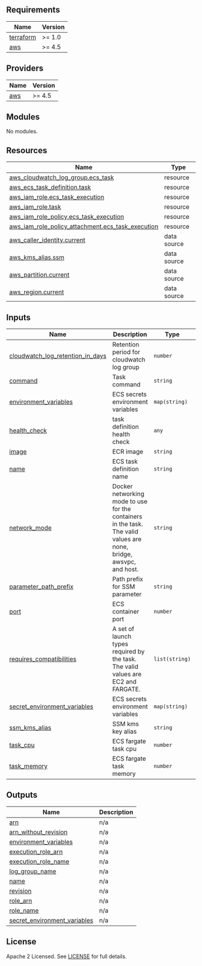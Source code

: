 ## Requirements

| Name | Version |
|------|---------|
| <a name="requirement_terraform"></a> [terraform](#requirement\_terraform) | >= 1.0 |
| <a name="requirement_aws"></a> [aws](#requirement\_aws) | >= 4.5 |

## Providers

| Name | Version |
|------|---------|
| <a name="provider_aws"></a> [aws](#provider\_aws) | >= 4.5 |

## Modules

No modules.

## Resources

| Name | Type |
|------|------|
| [aws_cloudwatch_log_group.ecs_task](https://registry.terraform.io/providers/hashicorp/aws/latest/docs/resources/cloudwatch_log_group) | resource |
| [aws_ecs_task_definition.task](https://registry.terraform.io/providers/hashicorp/aws/latest/docs/resources/ecs_task_definition) | resource |
| [aws_iam_role.ecs_task_execution](https://registry.terraform.io/providers/hashicorp/aws/latest/docs/resources/iam_role) | resource |
| [aws_iam_role.task](https://registry.terraform.io/providers/hashicorp/aws/latest/docs/resources/iam_role) | resource |
| [aws_iam_role_policy.ecs_task_execution](https://registry.terraform.io/providers/hashicorp/aws/latest/docs/resources/iam_role_policy) | resource |
| [aws_iam_role_policy_attachment.ecs_task_execution](https://registry.terraform.io/providers/hashicorp/aws/latest/docs/resources/iam_role_policy_attachment) | resource |
| [aws_caller_identity.current](https://registry.terraform.io/providers/hashicorp/aws/latest/docs/data-sources/caller_identity) | data source |
| [aws_kms_alias.ssm](https://registry.terraform.io/providers/hashicorp/aws/latest/docs/data-sources/kms_alias) | data source |
| [aws_partition.current](https://registry.terraform.io/providers/hashicorp/aws/latest/docs/data-sources/partition) | data source |
| [aws_region.current](https://registry.terraform.io/providers/hashicorp/aws/latest/docs/data-sources/region) | data source |

## Inputs

| Name | Description | Type | Default | Required |
|------|-------------|------|---------|:--------:|
| <a name="input_cloudwatch_log_retention_in_days"></a> [cloudwatch\_log\_retention\_in\_days](#input\_cloudwatch\_log\_retention\_in\_days) | Retention period for cloudwatch log group | `number` | n/a | yes |
| <a name="input_command"></a> [command](#input\_command) | Task command | `string` | `""` | no |
| <a name="input_environment_variables"></a> [environment\_variables](#input\_environment\_variables) | ECS secrets environment variables | `map(string)` | `{}` | no |
| <a name="input_health_check"></a> [health\_check](#input\_health\_check) | task definition health check | `any` | `null` | no |
| <a name="input_image"></a> [image](#input\_image) | ECR image | `string` | n/a | yes |
| <a name="input_name"></a> [name](#input\_name) | ECS task definition name | `string` | n/a | yes |
| <a name="input_network_mode"></a> [network\_mode](#input\_network\_mode) | Docker networking mode to use for the containers in the task. The valid values are none, bridge, awsvpc, and host. | `string` | `"awsvpc"` | no |
| <a name="input_parameter_path_prefix"></a> [parameter\_path\_prefix](#input\_parameter\_path\_prefix) | Path prefix for SSM parameter | `string` | `""` | no |
| <a name="input_port"></a> [port](#input\_port) | ECS container port | `number` | `0` | no |
| <a name="input_requires_compatibilities"></a> [requires\_compatibilities](#input\_requires\_compatibilities) | A set of launch types required by the task. The valid values are EC2 and FARGATE. | `list(string)` | <pre>[<br>  "FARGATE"<br>]</pre> | no |
| <a name="input_secret_environment_variables"></a> [secret\_environment\_variables](#input\_secret\_environment\_variables) | ECS secrets environment variables | `map(string)` | `{}` | no |
| <a name="input_ssm_kms_alias"></a> [ssm\_kms\_alias](#input\_ssm\_kms\_alias) | SSM kms key alias | `string` | `"alias/aws/ssm"` | no |
| <a name="input_task_cpu"></a> [task\_cpu](#input\_task\_cpu) | ECS fargate task cpu | `number` | n/a | yes |
| <a name="input_task_memory"></a> [task\_memory](#input\_task\_memory) | ECS fargate task memory | `number` | n/a | yes |

## Outputs

| Name | Description |
|------|-------------|
| <a name="output_arn"></a> [arn](#output\_arn) | n/a |
| <a name="output_arn_without_revision"></a> [arn\_without\_revision](#output\_arn\_without\_revision) | n/a |
| <a name="output_environment_variables"></a> [environment\_variables](#output\_environment\_variables) | n/a |
| <a name="output_execution_role_arn"></a> [execution\_role\_arn](#output\_execution\_role\_arn) | n/a |
| <a name="output_execution_role_name"></a> [execution\_role\_name](#output\_execution\_role\_name) | n/a |
| <a name="output_log_group_name"></a> [log\_group\_name](#output\_log\_group\_name) | n/a |
| <a name="output_name"></a> [name](#output\_name) | n/a |
| <a name="output_revision"></a> [revision](#output\_revision) | n/a |
| <a name="output_role_arn"></a> [role\_arn](#output\_role\_arn) | n/a |
| <a name="output_role_name"></a> [role\_name](#output\_role\_name) | n/a |
| <a name="output_secret_environment_variables"></a> [secret\_environment\_variables](#output\_secret\_environment\_variables) | n/a |

## License

Apache 2 Licensed. See [LICENSE](https://github.com/TechHoldingLLC/terraform-aws-ecs-task-definition/blob/main/LICENSE) for full details.
